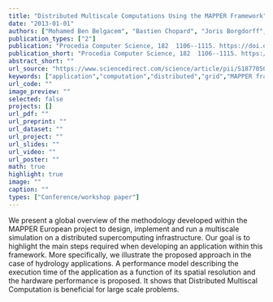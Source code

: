 ```yaml
---
title: "Distributed Multiscale Computations Using the MAPPER Framework"
date: "2013-01-01"
authors: ["Mohamed Ben Belgacem", "Bastien Chopard", "Joris Borgdorff", "Mariusz Mamonski", "Katarzyna Rycerz", "Daniel Harężlak"]
publication_types: ["2"]
publication: "Procedia Computer Science, 182  1106--1115. https://doi.org/10.1016/j.procs.2013.05.276"
publication_short: "Procedia Computer Science, 182  1106--1115. https://doi.org/10.1016/j.procs.2013.05.276"
abstract_short: ""
url_source: "https://www.sciencedirect.com/science/article/pii/S1877050913004195"
keywords: ["application","computation","distributed","grid","MAPPER framework","Multiscale"]
url_code: ""
image_preview: ""
selected: false
projects: []
url_pdf: ""
url_preprint: ""
url_dataset: ""
url_project: ""
url_slides: ""
url_video: ""
url_poster: ""
math: true
highlight: true
image: ""
caption: ""
types: ["Conference/workshop paper"]
---
```

We present a global overview of the methodology developed within the MAPPER European project to design, implement and run a multiscale simulation on a distributed supercomputing infrastructure. Our goal is to highlight the main steps required when developing an application within this framework. More specifically, we illustrate the proposed approach in the case of hydrology applications. A performance model describing the execution time of the application as a function of its spatial resolution and the hardware performance is proposed. It shows that Distributed Multiscal Computation is beneficial for large scale problems.
